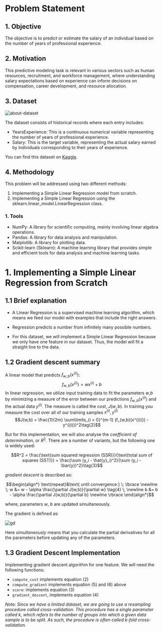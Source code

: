 # Problem Statement

## 1. Objective
The objective is to predict or estimate the salary of an individual based on the number of years of professional experience.

## 2. Motivation
This predictive modeling task is relevant in various sectors such as human resources, recruitment, and workforce management, where understanding salary expectations based on experience can inform decisions on compensation, career development, and resource allocation.

## 3. Dataset

![about-dataset](https://github.com/diandree/simple-linear-regression-comparison/assets/37777059/963c04ef-7378-4bc4-ad8f-695ff31b0f62)


The dataset consists of historical records where each entry includes:
* YearsExperience: This is a continuous numerical variable representing the number of years of professional experience.
* Salary: This is the target variable, representing the actual salary earned by individuals corresponding to their years of experience.

You can find this dataset on [Kaggle](https://www.kaggle.com/datasets/karthickveerakumar/salary-data-simple-linear-regression).

## 4. Methodology

This problem will be addressed using two different methods:
1. Implementing a Simple Linear Regression model from scratch.
2. Implementing a Simple Linear Regression using the sklearn.linear_model.LinearRegression class.

### 1. Tools

* NumPy: A library for scientific computing, mainly involving linear algebra operations.
* Pandas: A library for data analysis and manipulation.
* Matplotlib: A library for plotting data.
* Scikit-learn (Sklearn): A machine learning library that provides simple and efficient tools for data analysis and machine learning tasks.


# 1. Implementing a Simple Linear Regression from Scratch

## 1.1 Brief explanation

* A Linear Regression is a supervised machine learning algorithm, which means we feed our model with examples that include the right answers.

* Regression predicts a number from infinitely many possible numbers.

* For this dataset, we will implement a Simple Linear Regression because we only have one feature in our dataset. Thus, the model will fit a straight line to the data.


## 1.2 Gradient descent summary
A linear model that predicts $f_{w,b}(x^{(i)})$:
$$f_{w,b}(x^{(i)}) = wx^{(i)} + b \tag{1}$$
In linear regression, we utilize input training data to fit the parameters $w$,$b$ by minimizing a measure of the error between our predictions $f_{w,b}(x^{(i)})$ and the actual data $y^{(i)}$. The measure is called the $cost$, $J(w,b)$. In training you measure the cost over all of our training samples $x^{(i)},y^{(i)}$
$$J(w,b) = \frac{1}{2m} \sum\limits_{i = 0}^{m-1} (f_{w,b}(x^{(i)}) - y^{(i)})^2\tag{2}$$ 

But for this implementation, we will also analyse the *coefficient of determination*, or $R^2$. There are a number of variants, but the following one is widely used:

$$R^2 = \frac{\text{sum squared regression (SSR)}}{\text{total sum of squares (SST)}} = \frac{\sum (y_i - \hat{y}_i)^2}{\sum (y_i - \bar{y})^2}\tag{3}$$ 

 *gradient descent* is described as:

$$\begin{align*} \text{repeat}&\text{ until convergence:} \; \lbrace \newline
\;  w &= w -  \alpha \frac{\partial J(w,b)}{\partial w} \tag{4}  \; \newline 
 b &= b -  \alpha \frac{\partial J(w,b)}{\partial b}  \newline \rbrace
\end{align*}$$

where, parameters $w$, $b$ are updated simultaneously.  

The gradient is defined as:

![gd](https://github.com/diandree/simple-linear-regression-comparison/assets/37777059/e1c07d3f-a2ce-49cb-8757-d36dd9be933c)


Here *simultaneously* means that you calculate the partial derivatives for all the parameters before updating any of the parameters.

## 1.3 Gradient Descent Implementation

Implementing gradient descent algorithm for one feature. We will need the following functions: 
- `compute_cost` implements equation (2)
- `compute_gradient` implements equation (5) and (6) above
- `score`: implements equation (3)
- `gradient_descent`, implements equation (4)
  
*Note: Since we have a limited dataset, we are going to use a resampling procedure called cross-validation. This procedure has a single parameter called k, which refers to the number of groups into which a given data sample is to be split. As such, the procedure is often called k-fold cross-validation.*
